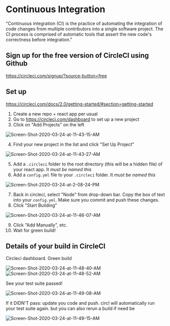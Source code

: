 # Continuous Integration
"Continuous integration (CI) is the practice of automating the integration of code changes from multiple contributors into a single software project. The CI process is comprised of automatic tools that assert the new code's correctness before integration."

## Sign up for the free version of CircleCI using Github

https://circleci.com/signup/?source-button=free

## Set up

https://circleci.com/docs/2.0/getting-started/#section=getting-started

1. Create a new repo + react app per usual
2. Go to https://circleci.com/dashboard to set up a new project
3. Click on "Add Projects" on the left

<img src="https://i.ibb.co/KW48fLd/Screen-Shot-2020-03-24-at-11-43-15-AM.png" alt="Screen-Shot-2020-03-24-at-11-43-15-AM" border="0">

4. Find your new project in the list and click "Set Up Project"

<img src="https://i.ibb.co/gjvGNzC/Screen-Shot-2020-03-24-at-11-43-27-AM.png" alt="Screen-Shot-2020-03-24-at-11-43-27-AM" border="0">

5. Add a `.circleci` folder to the root directory (this will be a hidden file) of your react app. It _must be named this_
6. Add a `config.yml` file to your `.circleci` folder. It _must be named this_

<img src="https://i.ibb.co/JcBf0DW/Screen-Shot-2020-03-24-at-2-08-24-PM.png" alt="Screen-Shot-2020-03-24-at-2-08-24-PM" border="0">

7. Back in circleci, select "Node" from drop-down bar. Copy the box of text into your `config.yml`. Make sure you commit and push these changes.
8. Click "Start Building"

<img src="https://i.ibb.co/zJWZY97/Screen-Shot-2020-03-24-at-11-46-07-AM.png" alt="Screen-Shot-2020-03-24-at-11-46-07-AM" border="0">

9. Click "Add Manually", etc. 
10. Wait for green build!

## Details of your build in CircleCI

Circleci dashboard. Green build

<img src="https://i.ibb.co/71yXLRG/Screen-Shot-2020-03-24-at-11-48-40-AM.png" alt="Screen-Shot-2020-03-24-at-11-48-40-AM" border="0">

<img src="https://i.ibb.co/4p6gTgP/Screen-Shot-2020-03-24-at-11-48-52-AM.png" alt="Screen-Shot-2020-03-24-at-11-48-52-AM" border="0">

See your test suite passed!

<img src="https://i.ibb.co/kKj8t04/Screen-Shot-2020-03-24-at-11-49-08-AM.png" alt="Screen-Shot-2020-03-24-at-11-49-08-AM" border="0">

If it DIDN'T pass: update you code and push. circl will automatically run your test suite again. but you can also rerun a build if need be

<img src="https://i.ibb.co/KNgf21B/Screen-Shot-2020-03-24-at-11-49-15-AM.png" alt="Screen-Shot-2020-03-24-at-11-49-15-AM" border="0">
